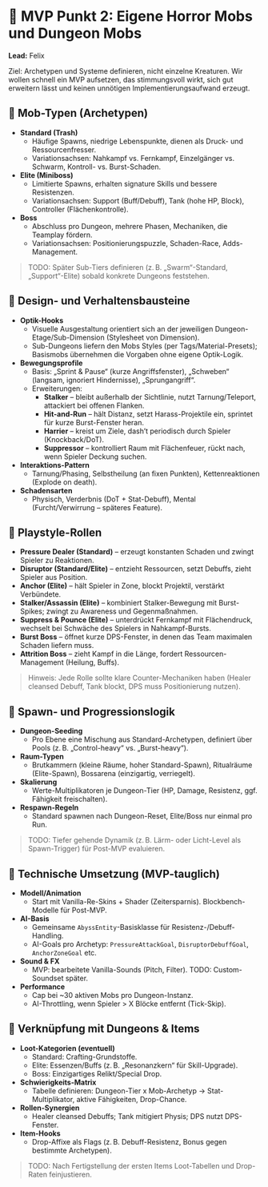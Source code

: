 # 👹 MVP Punkt 2: Eigene Horror Mobs und Dungeon Mobs

**Lead:** Felix

Ziel: Archetypen und Systeme definieren, nicht einzelne Kreaturen. Wir wollen schnell ein MVP aufsetzen, das stimmungsvoll wirkt, sich gut erweitern lässt und keinen unnötigen Implementierungsaufwand erzeugt.

## 🔹 Mob-Typen (Archetypen)

- **Standard (Trash)**
  - Häufige Spawns, niedrige Lebenspunkte, dienen als Druck- und Ressourcenfresser.
  - Variationsachsen: Nahkampf vs. Fernkampf, Einzelgänger vs. Schwarm, Kontroll- vs. Burst-Schaden.
- **Elite (Miniboss)**
  - Limitierte Spawns, erhalten signature Skills und bessere Resistenzen.
  - Variationsachsen: Support (Buff/Debuff), Tank (hohe HP, Block), Controller (Flächenkontrolle).
- **Boss**
  - Abschluss pro Dungeon, mehrere Phasen, Mechaniken, die Teamplay fördern.
  - Variationsachsen: Positionierungspuzzle, Schaden-Race, Adds-Management.

> TODO: Später Sub-Tiers definieren (z. B. „Swarm“-Standard, „Support“-Elite) sobald konkrete Dungeons feststehen.

## 🔹 Design- und Verhaltensbausteine

- **Optik-Hooks**
  - Visuelle Ausgestaltung orientiert sich an der jeweiligen Dungeon-Etage/Sub-Dimension (Stylesheet von Dimension).
  - Sub-Dungeons liefern den Mobs Styles (per Tags/Material-Presets); Basismobs übernehmen die Vorgaben ohne eigene Optik-Logik.
- **Bewegungsprofile**
  - Basis: „Sprint & Pause“ (kurze Angriffsfenster), „Schweben“ (langsam, ignoriert Hindernisse), „Sprungangriff“.
  - Erweiterungen:
    - **Stalker** – bleibt außerhalb der Sichtlinie, nutzt Tarnung/Teleport, attackiert bei offenen Flanken.
    - **Hit-and-Run** – hält Distanz, setzt Harass-Projektile ein, sprintet für kurze Burst-Fenster heran.
    - **Harrier** – kreist um Ziele, dash’t periodisch durch Spieler (Knockback/DoT).
    - **Suppressor** – kontrolliert Raum mit Flächenfeuer, rückt nach, wenn Spieler Deckung suchen.
- **Interaktions-Pattern**
  - Tarnung/Phasing, Selbstheilung (an fixen Punkten), Kettenreaktionen (Explode on death).
- **Schadensarten**
  - Physisch, Verderbnis (DoT + Stat-Debuff), Mental (Furcht/Verwirrung – späteres Feature).

## 🔹 Playstyle-Rollen

- **Pressure Dealer (Standard)** – erzeugt konstanten Schaden und zwingt Spieler zu Reaktionen.
- **Disruptor (Standard/Elite)** – entzieht Ressourcen, setzt Debuffs, zieht Spieler aus Position.
- **Anchor (Elite)** – hält Spieler in Zone, blockt Projektil, verstärkt Verbündete.
- **Stalker/Assassin (Elite)** – kombiniert Stalker-Bewegung mit Burst-Spikes; zwingt zu Awareness und Gegenmaßnahmen.
- **Suppress & Pounce (Elite)** – unterdrückt Fernkampf mit Flächendruck, wechselt bei Schwäche des Spielers in Nahkampf-Bursts.
- **Burst Boss** – öffnet kurze DPS-Fenster, in denen das Team maximalen Schaden liefern muss.
- **Attrition Boss** – zieht Kampf in die Länge, fordert Ressourcen-Management (Heilung, Buffs).

> Hinweis: Jede Rolle sollte klare Counter-Mechaniken haben (Healer cleansed Debuff, Tank blockt, DPS muss Positionierung nutzen).

## 🔹 Spawn- und Progressionslogik

- **Dungeon-Seeding**
  - Pro Ebene eine Mischung aus Standard-Archetypen, definiert über Pools (z. B. „Control-heavy“ vs. „Burst-heavy“).
- **Raum-Typen**
  - Brutkammern (kleine Räume, hoher Standard-Spawn), Ritualräume (Elite-Spawn), Bossarena (einzigartig, verriegelt).
- **Skalierung**
  - Werte-Multiplikatoren je Dungeon-Tier (HP, Damage, Resistenz, ggf. Fähigkeit freischalten).
- **Respawn-Regeln**
  - Standard spawnen nach Dungeon-Reset, Elite/Boss nur einmal pro Run.

> TODO: Tiefer gehende Dynamik (z. B. Lärm- oder Licht-Level als Spawn-Trigger) für Post-MVP evaluieren.

## 🔹 Technische Umsetzung (MVP-tauglich)

- **Modell/Animation**
  - Start mit Vanilla-Re-Skins + Shader (Zeitersparnis). Blockbench-Modelle für Post-MVP.
- **AI-Basis**
  - Gemeinsame `AbyssEntity`-Basisklasse für Resistenz-/Debuff-Handling.
  - AI-Goals pro Archetyp: `PressureAttackGoal`, `DisruptorDebuffGoal`, `AnchorZoneGoal` etc.
- **Sound & FX**
  - MVP: bearbeitete Vanilla-Sounds (Pitch, Filter). TODO: Custom-Soundset später.
- **Performance**
  - Cap bei ~30 aktiven Mobs pro Dungeon-Instanz.
  - AI-Throttling, wenn Spieler > X Blöcke entfernt (Tick-Skip).

## 🔹 Verknüpfung mit Dungeons & Items

- **Loot-Kategorien (eventuell)**
  - Standard: Crafting-Grundstoffe.
  - Elite: Essenzen/Buffs (z. B. „Resonanzkern“ für Skill-Upgrade).
  - Boss: Einzigartiges Relikt/Special Drop.
- **Schwierigkeits-Matrix**
  - Tabelle definieren: Dungeon-Tier x Mob-Archetyp -> Stat-Multiplikator, aktive Fähigkeiten, Drop-Chance.
- **Rollen-Synergien**
  - Healer cleansed Debuffs; Tank mitigiert Physis; DPS nutzt DPS-Fenster.
- **Item-Hooks**
  - Drop-Affixe als Flags (z. B. Debuff-Resistenz, Bonus gegen bestimmte Archetypen).

> TODO: Nach Fertigstellung der ersten Items Loot-Tabellen und Drop-Raten feinjustieren.

